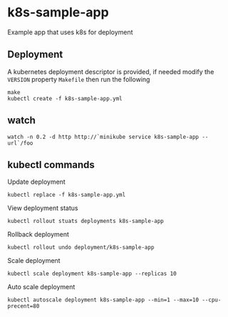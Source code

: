 # k8s-sample-app

Example app that uses k8s for deployment

## Deployment
A kubernetes deployment descriptor is provided, if needed modify the `VERSION` property `Makefile` then run the following

    make
    kubectl create -f k8s-sample-app.yml

## watch

    watch -n 0.2 -d http http://`minikube service k8s-sample-app --url`/foo
## kubectl commands

Update deployment

    kubectl replace -f k8s-sample-app.yml

View deployment status

    kubectl rollout stuats deployments k8s-sample-app

Rollback deployment

    kubectl rollout undo deployment/k8s-sample-app

Scale deployment

    kubectl scale deployment k8s-sample-app --replicas 10

Auto scale deployment

    kubectl autoscale deployment k8s-sample-app --min=1 --max=10 --cpu-precent=80

